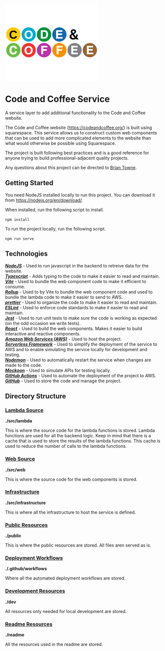![alt text](./readme/code-and-coffee-logo.png)

# Code and Coffee Service

A service layer to add additional functionality to the Code and Coffee website.

The Code and Coffee website (https://codeandcoffee.org/) is built using squarespace. This service allows us to construct custom web components that can be used to add more complicated elements to the website than what would otherwise be possible using Squarespace.  
  
The project is built following best practices and is a good reference for anyone trying to build professional-adjacent quality projects.  
  
Any questions about this project can be directed to [Brian Towne](https://www.linkedin.com/in/bjtowne/).
## Getting Started

You need NodeJS installed locally to run this project. You can download it from https://nodejs.org/en/download/.

When installed, run the following script to install.

`npm install`

To run the project locally, run the following script.

`npm run serve`

## Technologies

**_[NodeJS](https://nodejs.org/en)_** - Used to run javascript in the backend to retreive data for the website.  
**_[Typescript](https://www.typescriptlang.org/)_** - Adds typing to the code to make it easier to read and maintain.  
**_[Vite](https://vitejs.dev/)_** - Used to bundle the web component code to make it efficient to consume.  
**_[Rollup](https://rollupjs.org)_** - Used to by Vite to bundle the web component code and used to bundle the lambda code to make it easier to send to AWS.  
**_[prettier](https://prettier.io/)_** - Used to organize the code to make it easier to read and maintain.  
**_[ESLint](https://eslint.org/)_** - Used to enforce code standards to make it easier to read and maintain.  
**_[Jest](https://jestjs.io/)_** - Used to run unit tests to make sure the code is working as expected (on the odd occasion we write tests).  
**_[React](https://reactjs.org/)_** - Used to build the web components. Makes it easier to build interactive and reactive components.  
**_[Amazon Web Services (AWS)](https://aws.amazon.com/)_** - Used to host the project.  
**_[Serverless Framework](https://www.serverless.com/)_** - Used to simplify the deployment of the service to AWS and to enable simulating the service locally for development and testing.  
**_[Nodemon](https://nodemon.io/)_** - Used to automatically restart the service when changes are made to the code.  
**_[Mockoon](https://mockoon.com/)_** - Used to simulate APIs for testing locally.  
**_[GitHub Actions](https://github.com/features/actions)_** - Used to automate the deployment of the project to AWS.  
**_[GitHub](https://github.com)_** - Used to store the code and manage the project.  

## Directory Structure

### [Lambda Source](./src/api)

**./src/lambda**

This is where the source code for the lambda functions is stored. Lambda functions are used for all the backend logic. Keep in mind that there is a cache that is used to store the results of the lambda functions. This cache is used to reduce the number of calls to the lambda functions.

### [Web Source](./src/ui)

**./src/web**

This is where the source code for the web components is stored.

### [Infrastructure](./src/infrastructure)

**./src/infrastructure**

This is where all the infrastructure to host the service is defined.

### [Public Resources](./public)

**./public**

This is where the public resources are stored. All files aren served as is.

### [Deployment Workflows](./.github/workflows)

**./.github/workflows**

Where all the automated deployment workflows are stored.

### [Development Resources](./dev)

**./dev**

All resources only needed for local development are stored.

### [Readme Resources](./dev)

**./readme**

All the resources used in the readme are stored.
